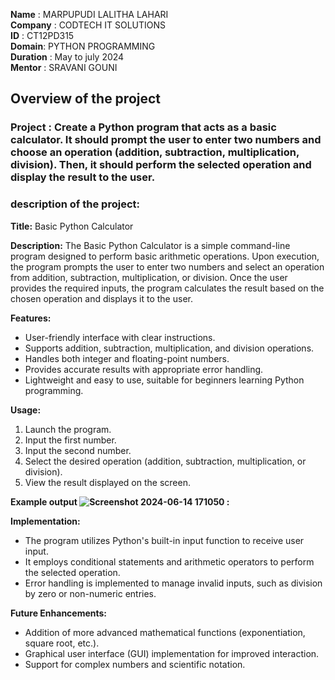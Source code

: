 **Name** : MARPUPUDI LALITHA LAHARI                                                                                                                                                                                  
**Company** : CODTECH IT SOLUTIONS                                                                                                                                                                                   
**ID** : CT12PD315                                                                                                                                                                                                   
**Domain**: PYTHON PROGRAMMING                                                                                                                                                                                       
**Duration** : May to july 2024                                                                                                                                                                                      
**Mentor** : SRAVANI GOUNI                                                                                                                                                                                           


## Overview of the project


### Project : Create a Python program that acts as a basic calculator. It should prompt the user to enter two numbers and choose an operation (addition, subtraction, multiplication, division). Then, it should perform the selected operation and display the result to the user.

### description of the project:

**Title:** Basic Python Calculator

**Description:**
The Basic Python Calculator is a simple command-line program designed to perform basic arithmetic operations. Upon execution, the program prompts the user to enter two numbers and select an operation from addition, subtraction, multiplication, or division. Once the user provides the required inputs, the program calculates the result based on the chosen operation and displays it to the user.

**Features:**
- User-friendly interface with clear instructions.
- Supports addition, subtraction, multiplication, and division operations.
- Handles both integer and floating-point numbers.
- Provides accurate results with appropriate error handling.
- Lightweight and easy to use, suitable for beginners learning Python programming.

**Usage:**
1. Launch the program.
2. Input the first number.
3. Input the second number.
4. Select the desired operation (addition, subtraction, multiplication, or division).
5. View the result displayed on the screen.

**Example output 
![Screenshot 2024-06-14 171050](https://github.com/Laharimarpupudi/CODETECH_TASK1/assets/170809775/d5c53d70-7127-4ef7-8eaf-55d873581c37)
:**

**Implementation:**
- The program utilizes Python's built-in input function to receive user input.
- It employs conditional statements and arithmetic operators to perform the selected operation.
- Error handling is implemented to manage invalid inputs, such as division by zero or non-numeric entries.


**Future Enhancements:**
- Addition of more advanced mathematical functions (exponentiation, square root, etc.).
- Graphical user interface (GUI) implementation for improved interaction.
- Support for complex numbers and scientific notation.

